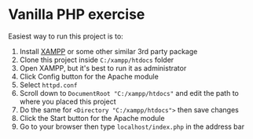 # Vanilla PHP exercise
Easiest way to run this project is to:
1. Install [XAMPP](https://www.apachefriends.org/download.html) or some other similar 3rd party package
2. Clone this project inside `C:/xampp/htdocs` folder
3. Open XAMPP, but it's best to run it as administrator
4. Click Config button for the Apache module
5. Select `httpd.conf`
6. Scroll down to `DocumentRoot "C:/xampp/htdocs"` and edit the path to where you placed this project
7. Do the same for `<Directory "C:/xampp/htdocs">` then save changes
8. Click the Start button for the Apache module
9. Go to your browser then type `localhost/index.php` in the address bar
